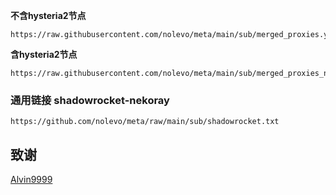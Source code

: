 




**不含hysteria2节点**
```
https://raw.githubusercontent.com/nolevo/meta/main/sub/merged_proxies.yaml
```
**含hysteria2节点**
```
https://raw.githubusercontent.com/nolevo/meta/main/sub/merged_proxies_new.yaml
```

### 通用链接 shadowrocket-nekoray
```
https://github.com/nolevo/meta/raw/main/sub/shadowrocket.txt
```


## 致谢
[Alvin9999](https://github.com/Alvin9999/pac2/tree/master)

